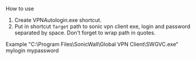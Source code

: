 How to use

1) Create VPNAutologin.exe shortcut.
2) Put in shortcut `Target` path to sonic vpn client exe, login and password separated by space. Don't forget to wrap path in quotes.

Example "C:\Program Files\SonicWall\Global VPN Client\SWGVC.exe" mylogin mypassword

